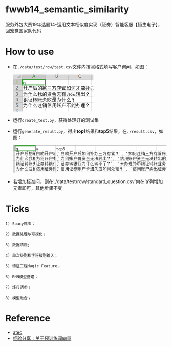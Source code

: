 # fwwb14_semantic_similarity
服务外包大赛19年选题14-运用文本相似度实现（证券）智能客服【恒生电子】，回笼觉国家队代码



# How to use

- 在`./data/test/row/test.csv`文件内按照格式填写客户询问，如图：

  ![](./code/data/test/1.png)

- 运行`create_test.py`，获得处理好的测试集

- 运行`generate_result.py`，得出**top1**结果和**top5**结果，在`./result.csv`，如图：

  ![](./code/data/test/2.png)

- 若增加标准问，则在‘./data/test/row/standard_question.csv’内在’a’列增加元素即可，其他步骤不变



# Ticks

```
1) Spacy爬虫；

2) 数据处理与可视化；

3) 数据清洗;

4) 单次级别和字符级别输入；

5) 特征工程Magic Feature；

6) RNN模型搭建；

7) 炼丹调参；

8) 模型融合；
```

# Reference

- [atec](<https://github.com/zle1992/atec>)
- [经验分享：关于预训练词向量](<https://zhuanlan.zhihu.com/p/55320266>)
